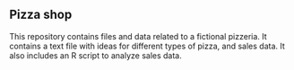 ## Pizza shop

This repository contains files and data related to a fictional pizzeria. It contains a text file with ideas for different types of pizza, and sales data. It also includes an R script to analyze sales data. 

#